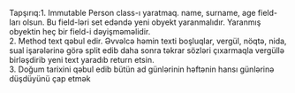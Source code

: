 Tapşırıq:1. Immutable Person class-ı yaratmaq. name, surname, age field-ları olsun. Bu field-ləri set edəndə yeni obyekt yaranmalıdır. Yaranmış obyektin heç bir field-i dəyişməməlidir. </br>
2. Method text qəbul edir. Əvvəlcə həmin texti boşluqlar, vergül, nöqtə, nida, sual işarələrinə görə split edib daha sonra təkrar sözləri çıxarmaqla vergüllə birləşdirib yeni text         yaradıb return etsin.</br>
3. Doğum tarixini qəbul edib bütün ad günlərinin həftənin hansı günlərinə düşdüyünü çap etmək
